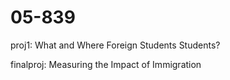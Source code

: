 # 05-839

proj1: What and Where Foreign Students Students?

finalproj: Measuring the Impact of Immigration


